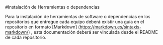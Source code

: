 #Instalación de Herramientas o dependencias

Para la instalación de herramientas de software o dependencias en los repositorios que entregue cada equipo deberá existir una guía en el repositorio en formato [Markdown] (https://markdown.es/sintaxis-markdown/) , esta documentación deberá ser vinculada desde el README de cada repositorio.
